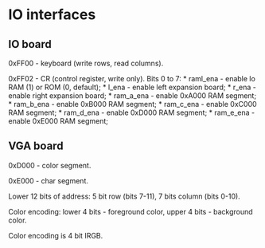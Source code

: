 # IO interfaces

## IO board

0xFF00 - keyboard (write rows, read columns).

0xFF02 - CR (control register, write only). Bits 0 to 7:
	* raml_ena - enable lo RAM (1) or ROM (0, default);
	* l_ena - enable left expansion board;
	* r_ena - enable right expansion board;
	* ram_a_ena - enable 0xA000 RAM segment;
	* ram_b_ena - enable 0xB000 RAM segment;
	* ram_c_ena - enable 0xC000 RAM segment;
	* ram_d_ena - enable 0xD000 RAM segment;
	* ram_e_ena - enable 0xE000 RAM segment;

## VGA board

0xD000 - color segment.

0xE000 - char segment.

Lower 12 bits of address: 5 bit row (bits 7-11), 7 bits column (bits 0-10).

Color encoding: lower 4 bits - foreground color, upper 4 bits - background color.

Color encoding is 4 bit IRGB.

